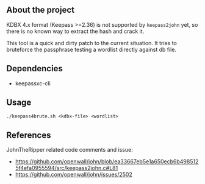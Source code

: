 ## About the project

KDBX 4.x format (Keepass >=2.36) is not supported by `keepass2john` yet, so there is no known way to extract the hash and crack it.

This tool is a quick and dirty patch to the current situation. It tries to bruteforce the passphrase testing a wordlist directly against db file.


## Dependencies

+ keepassxc-cli


## Usage

```shell
./keepass4brute.sh <kdbx-file> <wordlist>
```


## References

JohnTheRipper related code comments and issue:
+ https://github.com/openwall/john/blob/ea33667eb5e1a650ecb6b4985125f4efa0955594/src/keepass2john.c#L81
+ https://github.com/openwall/john/issues/2502
